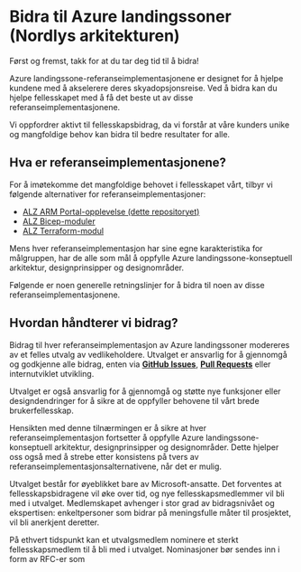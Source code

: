 # Bidra til Azure landingssoner (Nordlys arkitekturen)

Først og fremst, takk for at du tar deg tid til å bidra!

Azure landingssone-referanseimplementasjonene er designet for å hjelpe kundene med å akselerere deres skyadopsjonsreise. Ved å bidra kan du hjelpe fellesskapet med å få det beste ut av disse referanseimplementasjonene.

Vi oppfordrer aktivt til fellesskapsbidrag, da vi forstår at våre kunders unike og mangfoldige behov kan bidra til bedre resultater for alle.

## Hva er referanseimplementasjonene?

For å imøtekomme det mangfoldige behovet i fellesskapet vårt, tilbyr vi følgende alternativer for referanseimplementasjoner:

- [ALZ ARM Portal-opplevelse (dette repositoryet)](https://github.com/Azure/Enterprise-Scale)
- [ALZ Bicep-moduler](https://github.com/Azure/ALZ-Bicep)
- [ALZ Terraform-modul](https://github.com/Azure/terraform-azurerm-caf-enterprise-scale)

Mens hver referanseimplementasjon har sine egne karakteristika for målgruppen, har de alle som mål å oppfylle Azure landingssone-konseptuell arkitektur, designprinsipper og designområder.

Følgende er noen generelle retningslinjer for å bidra til noen av disse referanseimplementasjonene.

## Hvordan håndterer vi bidrag?

Bidrag til hver referanseimplementasjon av Azure landingssoner modereres av et felles utvalg av vedlikeholdere. Utvalget er ansvarlig for å gjennomgå og godkjenne alle bidrag, enten via [**GitHub Issues**](https://github.com/Azure/Enterprise-Scale/issues), [**Pull Requests**](https://github.com/Azure/Enterprise-Scale/pulls) eller internutviklet utvikling.

Utvalget er også ansvarlig for å gjennomgå og støtte nye funksjoner eller designdendringer for å sikre at de oppfyller behovene til vårt brede brukerfellesskap.

Hensikten med denne tilnærmingen er å sikre at hver referanseimplementasjon fortsetter å oppfylle Azure landingssone-konseptuell arkitektur, designprinsipper og designområder. Dette hjelper oss også med å strebe etter konsistens på tvers av referanseimplementasjonsalternativene, når det er mulig.

Utvalget består for øyeblikket bare av Microsoft-ansatte. Det forventes at fellesskapsbidragene vil øke over tid, og nye fellesskapsmedlemmer vil bli med i utvalget. Medlemskapet avhenger i stor grad av bidragsnivået og ekspertisen: enkeltpersoner som bidrar på meningsfulle måter til prosjektet, vil bli anerkjent deretter.

På ethvert tidspunkt kan et utvalgsmedlem nominere et sterkt fellesskapsmedlem til å bli med i utvalget. Nominasjoner bør sendes inn i form av RFC-er som
